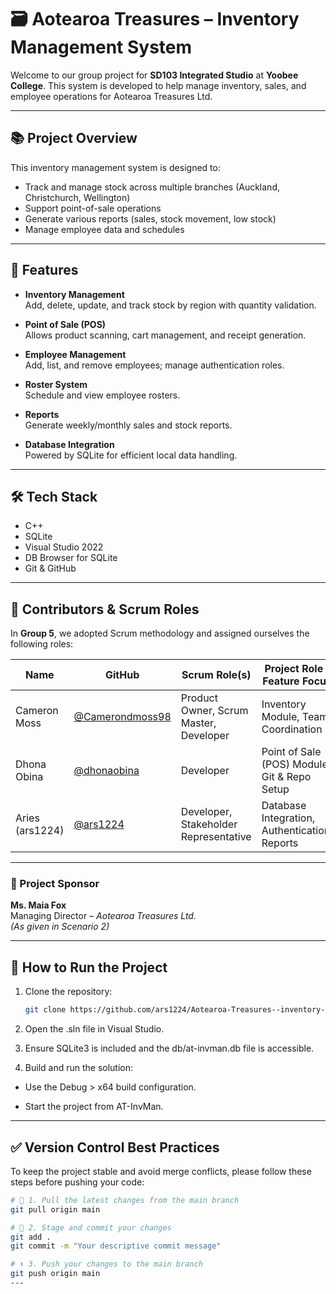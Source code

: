 # 🗃️ Aotearoa Treasures – Inventory Management System

Welcome to our group project for **SD103 Integrated Studio** at **Yoobee College**. This system is developed to help manage inventory, sales, and employee operations for Aotearoa Treasures Ltd.

---

## 📚 Project Overview

This inventory management system is designed to:
- Track and manage stock across multiple branches (Auckland, Christchurch, Wellington)
- Support point-of-sale operations
- Generate various reports (sales, stock movement, low stock)
- Manage employee data and schedules

---

## 🚀 Features

- **Inventory Management**  
  Add, delete, update, and track stock by region with quantity validation.

- **Point of Sale (POS)**  
  Allows product scanning, cart management, and receipt generation.

- **Employee Management**  
  Add, list, and remove employees; manage authentication roles.

- **Roster System**  
  Schedule and view employee rosters.

- **Reports**  
  Generate weekly/monthly sales and stock reports.

- **Database Integration**  
  Powered by SQLite for efficient local data handling.

---

## 🛠️ Tech Stack

- C++
- SQLite
- Visual Studio 2022
- DB Browser for SQLite
- Git & GitHub

---

## 👥 Contributors & Scrum Roles

In **Group 5**, we adopted Scrum methodology and assigned ourselves the following roles:

| Name            | GitHub                                      | Scrum Role(s)                                   | Project Role / Feature Focus              |
|-----------------|---------------------------------------------|--------------------------------------------------|-------------------------------------------|
| Cameron Moss    | [@Camerondmoss98](https://github.com/Camerondmoss98) | Product Owner, Scrum Master, Developer          | Inventory Module, Team Coordination       |
| Dhona Obina     | [@dhonaobina](https://github.com/dhonaobina)         | Developer                                       | Point of Sale (POS) Module, Git & Repo Setup |
| Aries (ars1224) | [@ars1224](https://github.com/ars1224)               | Developer, Stakeholder Representative           | Database Integration, Authentication, Reports |

---

### 📌 Project Sponsor

**Ms. Maia Fox**  
Managing Director – *Aotearoa Treasures Ltd.*  
*(As given in Scenario 2)*

---

## 🧪 How to Run the Project

1. Clone the repository:
   ```bash
   git clone https://github.com/ars1224/Aotearoa-Treasures--inventory-management-system.git
2. Open the .sln file in Visual Studio.

3. Ensure SQLite3 is included and the db/at-invman.db file is accessible.

4. Build and run the solution:

- Use the Debug > x64 build configuration.

- Start the project from AT-InvMan.

---

## ✅ Version Control Best Practices

To keep the project stable and avoid merge conflicts, please follow these steps before pushing your code:

```bash
# 🔄 1. Pull the latest changes from the main branch
git pull origin main

# 📝 2. Stage and commit your changes
git add .
git commit -m "Your descriptive commit message"

# ⬆️ 3. Push your changes to the main branch
git push origin main
---


